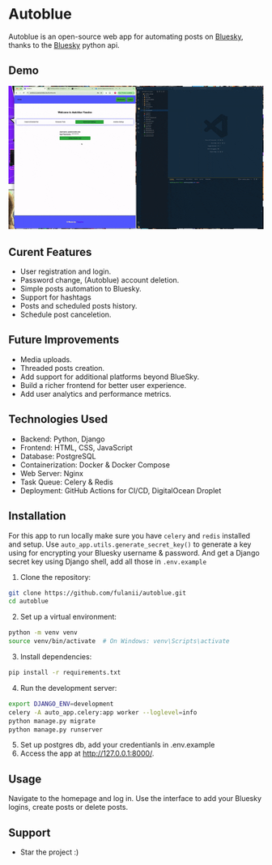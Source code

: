 # Autoblue
Autoblue is an open-source web app for automating posts on [Bluesky](bsky.app), thanks to the [Bluesky](bsky.app) python api.

## Demo
![Autoblue demo](./static/auto_app/images/autoblue_demo.gif)

## Curent Features
* User registration and login.
* Password change, (Autoblue) account deletion.
* Simple posts automation to Bluesky.
* Support for hashtags 
* Posts and scheduled posts history. 
* Schedule post canceletion. 

## Future Improvements
* Media uploads.
* Threaded posts creation.
* Add support for additional platforms beyond BlueSky.
* Build a richer frontend for better user experience.
* Add user analytics and performance metrics.

## Technologies Used
* Backend: Python, Django
* Frontend: HTML, CSS, JavaScript
* Database: PostgreSQL
* Containerization: Docker & Docker Compose
* Web Server: Nginx
* Task Queue: Celery & Redis
* Deployment: GitHub Actions for CI/CD, DigitalOcean Droplet

## Installation
For this app to run locally make sure you have `celery` and `redis` installed and setup. Use `auto_app.utils.generate_secret_key()` to generate a key using for encrypting your Bluesky username & password. And get a Django secret key using Django shell, add all those in   `.env.example`
1. Clone the repository:
```bash
git clone https://github.com/fulanii/autoblue.git
cd autoblue
```
2. Set up a virtual environment:
```bash
python -m venv venv
source venv/bin/activate  # On Windows: venv\Scripts\activate
```
3. Install dependencies:
```bash
pip install -r requirements.txt
```
4. Run the development server:
```bash
export DJANGO_ENV=development
celery -A auto_app.celery:app worker --loglevel=info
python manage.py migrate
python manage.py runserver
```
5. Set up postgres db, add your credentianls in .env.example
6. Access the app at http://127.0.0.1:8000/.

## Usage
Navigate to the homepage and log in. Use the interface to add your Bluesky logins, create posts or delete posts.

## Support
* Star the project :)